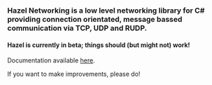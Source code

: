 ### Hazel Networking is a low level networking library for C# providing connection orientated, message bassed communication via TCP, UDP and RUDP. 

#### Hazel is currently in beta; things should (but might not) work!

Documentation available [here](www.darkriftnetworking.com/docs).

If you want to make improvements, please do!
